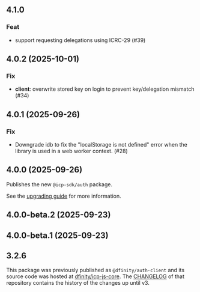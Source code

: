 ## 4.1.0

### Feat

- support requesting delegations using ICRC-29 (#39)

## 4.0.2 (2025-10-01)

### Fix

- **client**: overwrite stored key on login to prevent key/delegation mismatch (#34)

## 4.0.1 (2025-09-26)

### Fix

- Downgrade idb to fix the "localStorage is not defined" error when the library is used in a web worker context. (#28)

## 4.0.0 (2025-09-26)

Publishes the new `@icp-sdk/auth` package.

See the [upgrading guide](https://js.icp.build/auth/v4.0/upgrading/v4) for more information.

## 4.0.0-beta.2 (2025-09-23)

## 4.0.0-beta.1 (2025-09-23)

## 3.2.6

This package was previously published as `@dfinity/auth-client` and its source code was hosted at [dfinity/icp-js-core](https://github.com/dfinity/icp-js-core). The [CHANGELOG](https://github.com/dfinity/icp-js-core/blob/a6aa6e2eb58cf2cbae92156b957293e40f458323/CHANGELOG.md) of that repository contains the history of the changes up until v3.
